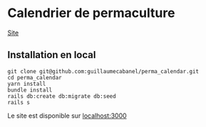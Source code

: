 # Calendrier de permaculture

[Site](https://perma-cal.cleverapps.io/)

## Installation en local

```
git clone git@github.com:guillaumecabanel/perma_calendar.git
cd perma_calendar
yarn install
bundle install
rails db:create db:migrate db:seed
rails s
```

Le site est disponible sur [localhost:3000](http://localhost:3000)
